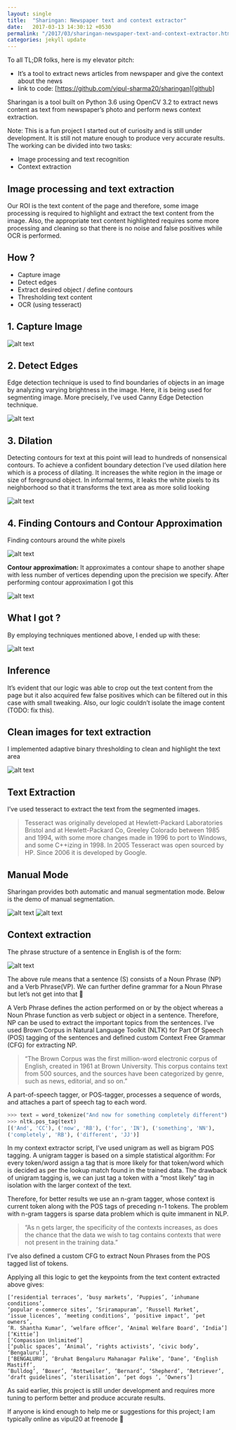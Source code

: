 ```yaml
---
layout: single
title:  "Sharingan: Newspaper text and context extractor"
date:   2017-03-13 14:30:12 +0530
permalink: "/2017/03/sharingan-newspaper-text-and-context-extractor.html"
categories: jekyll update
---
```


To all TL;DR folks, here is my elevator pitch:
* It’s a tool to extract news articles from newspaper and give the context about the news
* link to code: [https://github.com/vipul-sharma20/sharingan][github]

Sharingan is a tool built on Python 3.6 using OpenCV 3.2 to extract news content as text from newspaper’s photo and perform news context extraction.

Note: This is a fun project I started out of curiosity and is still under development. It is still not mature enough to produce very accurate results.
The working can be divided into two tasks:
* Image processing and text recognition
* Context extraction

## Image processing and text extraction

Our ROI is the text content of the page and therefore, some image processing is required to highlight and extract the text content from the image. Also, the appropriate text content highlighted requires some more processing and cleaning so that there is no noise and false positives while OCR is performed.

## How ?
* Capture image
* Detect edges
* Extract desired object / define contours
* Thresholding text content
* OCR (using tesseract)

## 1. Capture Image

![alt text][raw]

## 2. Detect Edges

Edge detection technique is used to find boundaries of objects in an image by analyzing varying brightness in the image. Here, it is being used for segmenting image. More precisely, I’ve used Canny Edge Detection technique.

![alt text][edge]

## 3. Dilation

Detecting contours for text at this point will lead to hundreds of nonsensical contours. To achieve a confident boundary detection I’ve used dilation here which is a process of dilating. It increases the white region in the image or size of foreground object. In informal terms, it leaks the white pixels to its neighborhood so that it transforms the text area as more solid looking

![alt text][dilated]

## 4. Finding Contours and Contour Approximation

Finding contours around the white pixels

![alt text][contours]

**Contour approximation:** It approximates a contour shape to another shape with less number of vertices depending upon the precision we specify. After performing contour approximation I got this

![alt text][approximation]

## What I got ?

By employing techniques mentioned above, I ended up with these:

![alt text][extracted]

## Inference

It’s evident that our logic was able to crop out the text content from the page but it also acquired few false positives which can be filtered out in this case with small tweaking. Also, our logic couldn’t isolate the image content (TODO: fix this).

## Clean images for text extraction

I implemented adaptive binary thresholding to clean and highlight the text area

![alt text][thresholded]

## Text Extraction

I’ve used tesseract to extract the text from the segmented images.
> Tesseract was originally developed at Hewlett-Packard Laboratories Bristol and at Hewlett-Packard Co, Greeley Colorado between 1985 and 1994, with some more changes made in 1996 to port to Windows, and some C++izing in 1998.
> In 2005 Tesseract was open sourced by HP. Since 2006 it is developed by Google.

## Manual Mode

Sharingan provides both automatic and manual segmentation mode. Below is the demo of manual segmentation.

![alt text][manual_mode]
![alt text][manual_mode1]

## Context extraction

The phrase structure of a sentence in English is of the form:

![alt text][phrase]

The above rule means that a sentence (S) consists of a Noun Phrase (NP) and a Verb Phrase(VP). We can further define grammar for a Noun Phrase but let’s not get into that 🙂

A Verb Phrase defines the action performed on or by the object whereas a Noun Phrase function as verb subject or object in a sentence. Therefore, NP can be used to extract the important topics from the sentences.
I’ve used Brown Corpus in Natural Language Toolkit (NLTK) for Part Of Speech (POS) tagging of the sentences and defined custom Context Free Grammar (CFG) for extracting NP.

> “The Brown Corpus was the first million-word electronic corpus of English, created in 1961 at Brown University. This corpus contains text from 500 sources, and the sources have been categorized by genre, such as news, editorial, and so on.”

A part-of-speech tagger, or POS-tagger, processes a sequence of words, and attaches a part of speech tag to each word.

```python
>>> text = word_tokenize("And now for something completely different")
>>> nltk.pos_tag(text)
[('And', 'CC'), ('now', 'RB'), ('for', 'IN'), ('something', 'NN'),
('completely', 'RB'), ('different', 'JJ')]
```

In my context extractor script, I’ve used unigram as well as bigram POS tagging. A unigram tagger is based on a simple statistical algorithm: For every token/word assign a tag that is more likely for that token/word which is decided as per the lookup match found in the trained data. The drawback of unigram tagging is, we can just tag a token with a “most likely” tag in isolation with the larger context of the text.

Therefore, for better results we use an n-gram tagger, whose context is current token along with the POS tags of preceding n-1 tokens. The problem with n-gram taggers is sparse data problem which is quite immanent in NLP.

> “As n gets larger, the specificity of the contexts increases, as does the chance that the data we wish to tag contains contexts that were not present in the training data.”

I’ve also defined a custom CFG to extract Noun Phrases from the POS tagged list of tokens.

Applying all this logic to get the keypoints from the text content extracted above gives:

```
[‘residential terraces’, ‘busy markets’, ‘Puppies’, ‘inhumane conditions’,
‘popular e-commerce sites’, ‘Sriramapuram’, ‘Russell Market’,
‘issue licences’, ‘meeting conditions’, ‘positive impact’, ‘pet owners’,
‘R. Shantha Kumar’, ‘welfare ofﬁcer’, ‘Animal Welfare Board’, ‘India’]
[‘Kittie’]
[‘Compassion Unlimited’]
[‘public spaces’, ‘Animal’, ‘rights activists’, ‘civic body’, ‘Bengaluru’],
[‘BENGALURU’, ‘Bruhat Bengaluru Mahanagar Palike’, ‘Dane’, ‘English Mastiff’,
‘Bulldog’, ‘Boxer’, ‘Rottweiler’, ‘Bernard’, ‘Shepherd’, ‘Retriever’,
‘draft guidelines’, ‘sterilisation’, ‘pet dogs ’, ‘Owners’]
```

As said earlier, this project is still under development and requires more tuning to perform better and produce accurate results.

If anyone is kind enough to help me or suggestions for this project; I am typically online as vipul20 at freenode 🙂

[raw]: /assets/images/raw.jpeg "No Image"
[edge]: /assets/images/edge.jpeg "No Image"
[dilated]: /assets/images/dilated.jpeg "No Image"
[contours]: /assets/images/contours.jpeg "No Image"
[approximation]: /assets/images/approximation.jpeg "No Image"
[extracted]: /assets/images/extracted.png "No Image"
[phrase]: /assets/images/phrase.png "No Image"
[thresholded]: /assets/images/thresholded.png "No Image"
[github]: https://github.com/vipul-sharma20/sharingan
[manual_mode]: /assets/images/manual_mode.gif "No Image"
[manual_mode1]: /assets/images/manual_mode1.gif "No Image"

